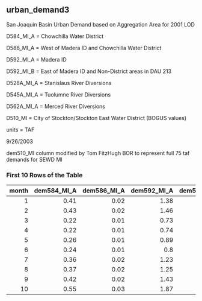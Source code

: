 ## urban_demand3
San	Joaquin	Basin	Urban	Demand	based	on	Aggregation	Area	for	2001	LOD



D584_MI_A	=	Chowchilla	Water	District

D586_MI_A	=	West	of	Madera	ID	and	Chowchilla	Water	District

D592_MI_A	=	Madera	ID

D592_MI_B	=	East	of	Madera	ID	and	Non-District	areas	in	DAU	213

D528A_MI_A	=	Stanislaus	River	Diversions

D545A_MI_A	=	Tuolumne	River	Diversions

D562A_MI_A	=	Merced	River	Diversions

D510_MI	=	City	of	Stockton/Stockton	East	Water	District	(BOGUS	values)

units	=	TAF

9/26/2003

dem510_MI column modified by Tom FitzHugh BOR to represent full 75 taf demands for SEWD MI

### First 10 Rows of the Table
|   month |   dem584_MI_A |   dem586_MI_A |   dem592_MI_A |   dem592_MI_B |   dem528A_MI_A |   dem545A_MI_A |   dem562A_MI_A |   dem510_MI |
|--------:|--------------:|--------------:|--------------:|--------------:|---------------:|---------------:|---------------:|------------:|
|       1 |          0.41 |          0.02 |          1.38 |          1.15 |           0.16 |           0.17 |           0.09 |        7.17 |
|       2 |          0.43 |          0.02 |          1.46 |          1.21 |           0.09 |           0.09 |           0.08 |        6.13 |
|       3 |          0.22 |          0.01 |          0.73 |          0.61 |           0.11 |           0.12 |           0.07 |        5.53 |
|       4 |          0.22 |          0.01 |          0.74 |          0.62 |           0.12 |           0.13 |           0.06 |        4.67 |
|       5 |          0.26 |          0.01 |          0.89 |          0.74 |           0.1  |           0.1  |           0.06 |        4.24 |
|       6 |          0.24 |          0.01 |          0.8  |          0.66 |           0.08 |           0.09 |           0.04 |        5.25 |
|       7 |          0.36 |          0.02 |          1.23 |          1.02 |           0.15 |           0.16 |           0.09 |        5.76 |
|       8 |          0.37 |          0.02 |          1.25 |          1.04 |           0.25 |           0.27 |           0.07 |        6.96 |
|       9 |          0.42 |          0.02 |          1.43 |          1.18 |           0.19 |           0.21 |           0.11 |        7.03 |
|      10 |          0.55 |          0.03 |          1.87 |          1.55 |           0.2  |           0.22 |           0.12 |        7.43 |